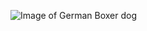 ![Image of German Boxer dog](http://nosamisleschiens.fr/wp-content/uploads/2016/07/chiot-boxer-1024x682.jpg)
